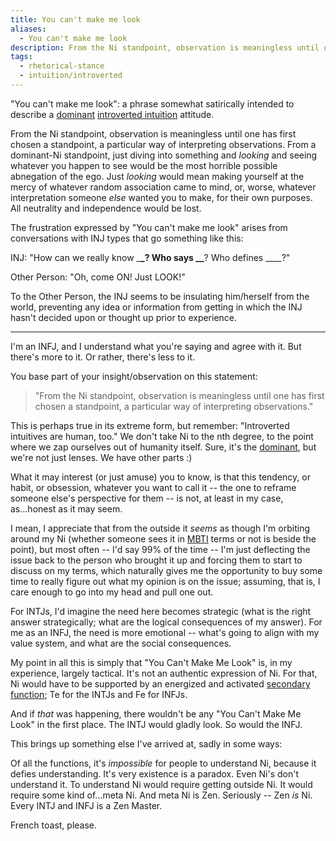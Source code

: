 ```yaml
---
title: You can't make me look
aliases:
  - You can't make me look
description: From the Ni standpoint, observation is meaningless until one has first chosen a standpoint, a particular way of interpreting observations.
tags:
  - rhetorical-stance
  - intuition/introverted
---
```


"You can't make me look": a phrase somewhat satirically intended to describe a [dominant](/wiki/dominant-function) [introverted intuition](/wiki/function-attitude/attitudes/introverted-intuition) attitude.

From the Ni standpoint, observation is meaningless until one has first chosen a standpoint, a particular way of interpreting observations. From a dominant-Ni standpoint, just diving into something and *looking* and seeing whatever you happen to see would be the most horrible possible abnegation of the ego. Just *looking* would mean making yourself at the mercy of whatever random association came to mind, or, worse, whatever interpretation someone *else* wanted you to make, for their own purposes. All neutrality and independence would be lost.

The frustration expressed by "You can't make me look" arises from conversations with INJ types that go something like this:

INJ: "How can we really know \_**\_? Who says \_\_**? Who defines \_\_\_\_?"

Other Person: "Oh, come ON! Just LOOK!"

To the Other Person, the INJ seems to be insulating him/herself from the world, preventing any idea or information from getting in which the INJ hasn't decided upon or thought up prior to experience.

---

I'm an INFJ, and I understand what you're saying and agree with it. But there's more to it. Or rather, there's less to it.

You base part of your insight/observation on this statement:

> "From the Ni standpoint, observation is meaningless until one has first chosen a standpoint, a particular way of interpreting observations."

This is perhaps true in its extreme form, but remember: "Introverted intuitives are human, too." We don't take Ni to the nth degree, to the point where we zap ourselves out of humanity itself. Sure, it's the [dominant](/wiki/dominant-function), but we're not just lenses. We have other parts :)

What it may interest (or just amuse) you to know, is that this tendency, or habit, or obsession, whatever you want to call it -- the one to reframe someone else's perspective for them -- is not, at least in my case, as...honest as it may seem.

I mean, I appreciate that from the outside it _seems_ as though I'm orbiting around my Ni (whether someone sees it in [MBTI](/wiki/people-and-systems/myers-briggs) terms or not is beside the point), but most often -- I'd say 99% of the time -- I'm just deflecting the issue back to the person who brought it up and forcing them to start to discuss on my terms, which naturally gives me the opportunity to buy some time to really figure out what my opinion is on the issue; assuming, that is, I care enough to go into my head and pull one out.

For INTJs, I'd imagine the need here becomes strategic (what is the right answer strategically; what are the logical consequences of my answer). For me as an INFJ, the need is more emotional -- what's going to align with my value system, and what are the social consequences.

My point in all this is simply that "You Can't Make Me Look" is, in my experience, largely tactical. It's not an authentic expression of Ni. For that, Ni would have to be supported by an energized and activated [secondary function](/wiki/function-attitude/cognitive-stack/secondary-function); Te for the INTJs and Fe for INFJs.

And if _that_ was happening, there wouldn't be any "You Can't Make Me Look" in the first place. The INTJ would gladly look. So would the INFJ.

This brings up something else I've arrived at, sadly in some ways:

Of all the functions, it's _impossible_ for people to understand Ni, because it defies understanding. It's very existence is a paradox. Even Ni's don't understand it. To understand Ni would require getting outside Ni. It would require some kind of...meta Ni. And meta Ni is Zen. Seriously -- Zen _is_ Ni. Every INTJ and INFJ is a Zen Master.

French toast, please.
